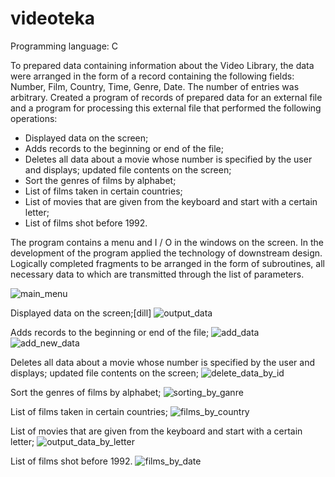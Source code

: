 # videoteka
Programming language: C

 To prepared data containing information about the Video Library, the data were arranged in the form of a record containing the following fields: Number, Film, Country, Time, Genre, Date. The number of entries was arbitrary. Created a program of records of prepared data for an external file and a program for processing this external file that performed the following operations: 

 - Displayed data on the screen; 
 - Adds records to the beginning or end of the file;        
 - Deletes all data about a movie whose number is specified by the user and displays; updated file contents on the screen;
 - Sort the genres of films by alphabet; 
 - List of films taken in certain countries; 
 - List of movies that are given from the keyboard and start with a certain letter; 
 - List of films shot before 1992. 

 The program contains a menu and I / O in the windows on the screen. In the development of the program applied the technology of downstream design. Logically completed fragments to be arranged in the form of subroutines, all necessary data to which are transmitted through the list of parameters.

![main_menu](https://user-images.githubusercontent.com/13545575/43363948-116cbfa4-9319-11e8-98f2-77a9e37d6d86.png)

Displayed data on the screen;[dill]
![output_data](https://user-images.githubusercontent.com/13545575/43363955-3be309aa-9319-11e8-919d-e080aa0f4341.png)

Adds records to the beginning or end of the file;
![add_data](https://user-images.githubusercontent.com/13545575/43363953-36301890-9319-11e8-9f6f-5f00fce72f04.png)
![add_new_data](https://user-images.githubusercontent.com/13545575/43363963-609e4908-9319-11e8-84a9-63bc3aa436ab.png)

Deletes all data about a movie whose number is specified by the user and displays; updated file contents on the screen;
![delete_data_by_id](https://user-images.githubusercontent.com/13545575/43363967-75c53a76-9319-11e8-83be-619727ca2233.png)

Sort the genres of films by alphabet; 
![sorting_by_ganre](https://user-images.githubusercontent.com/13545575/43363985-b68a542e-9319-11e8-8108-2bd4750abff7.png)

List of films taken in certain countries;
![films_by_country](https://user-images.githubusercontent.com/13545575/43363988-bd632fdc-9319-11e8-9939-4f263e703dd0.png)

List of movies that are given from the keyboard and start with a certain letter;
![output_data_by_letter](https://user-images.githubusercontent.com/13545575/43364003-f1a0c9f8-9319-11e8-9375-16d7615ef3e9.png)

List of films shot before 1992.
![films_by_date](https://user-images.githubusercontent.com/13545575/43364007-f7709282-9319-11e8-8184-8f390fa68a9e.png)



